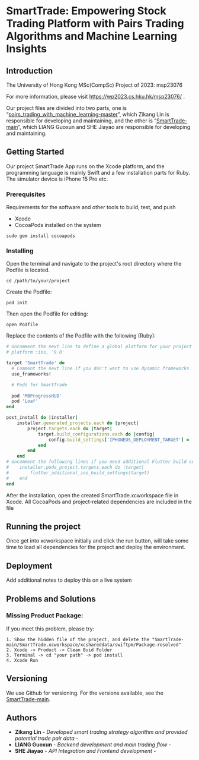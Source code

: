 # SmartTrade: Empowering Stock Trading Platform with Pairs Trading Algorithms and Machine Learning Insights

## Introduction

The University of Hong Kong MSc(CompSc) Project of 2023: msp23076

For more information, please visit https://wp2023.cs.hku.hk/msp23076/ .

Our project files are divided into two parts, one is “[pairs_trading_with_machine_learning-master](https://github.com/CooperLymn/pairs_trading_with_machine_learning/tree/master)”, which Zikang Lin is responsible for developing and maintaining, and the other is “[SmartTrade-main](https://github.com/LeungKwokFan/SmartTrade-main)”, which LIANG Guoxun and SHE Jiayao are responsible for developing and maintaining. 

## Getting Started

Our project SmartTrade App runs on the Xcode platform, and the programming language is mainly Swift and a few installation parts for Ruby. The simulator device is iPhone 15 Pro etc.  

### Prerequisites

Requirements for the software and other tools to build, test, and push 
- Xcode
- CocoaPods installed on the system
```
sudo gem install cocoapods
```

### Installing

Open the terminal and navigate to the project's root directory where the Podfile is located.
```
cd /path/to/your/project
```
Create the Podfile:
```
pod init
```
Then open the Podfile for editing:
```
open Podfile
```
Replace the contents of the Podfile with the following (Ruby):

```ruby
# Uncomment the next line to define a global platform for your project
# platform :ios, '9.0'

target 'SmartTrade' do
  # Comment the next line if you don't want to use dynamic frameworks
  use_frameworks!

  # Pods for SmartTrade
  
  pod 'MBProgressHUD'
  pod 'Loaf'
end

post_install do |installer|
    installer.generated_projects.each do |project|
        project.targets.each do |target|
            target.build_configurations.each do |config|
                config.build_settings['IPHONEOS_DEPLOYMENT_TARGET'] = '13.0'
            end
        end
    end
# Uncomment the following lines if you need additional Flutter build settings
#    installer.pods_project.targets.each do |target|
#        flutter_additional_ios_build_settings(target)
#    end
end
```

After the installation, open the created SmartTrade.xcworkspace file in Xcode. All CocoaPods and project-related dependencies are included in the file

## Running the project

Once get into xcworkspace initially and click the run button, will take some time to load all dependencies for the project and deploy the environment.

## Deployment

Add additional notes to deploy this on a live system

## Problems and Solutions

### Missing Product Package: 
If you meet this problem, please try:

    1. Show the hidden file of the project, and delete the "SmartTrade-main/SmartTrade.xcworkspace/xcshareddata/swiftpm/Package.resolved"
    2. Xcode -> Product -> Clean Buid Folder 
    3. Terminal -> cd "your path" -> pod install
    4. Xcode Run


## Versioning

We use Github for versioning. For the versions
available, see the [SmartTrade-main](https://github.com/garysheh/SmartTrade-main.git).

## Authors

  - **Zikang Lin** - *Developed smart trading strategy algorithm and provided potential trade pair data* -
  - **LIANG Guoxun** - *Backend development and main trading flow* -
  - **SHE Jiayao** - *API Integration and Frontend development* -


